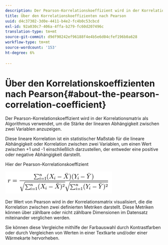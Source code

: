 ```yaml
---
description: Der Pearson-Korrelationskoeffizient wird in der Korrelationsmatrix als Algorithmus verwendet, um die Stärke der linearen Abhängigkeit zwischen zwei Variablen anzuzeigen.
title: Über den Korrelationskoeffizienten nach Pearson
uuid: d4c37302-3d0e-4411-b4e2-fc4b0c53cbcd
exl-id: 92a030c7-406a-4ffa-b279-fc60d207496c
translation-type: tm+mt
source-git-commit: d9df90242ef96188f4e4b5e6d04cfef196b0a628
workflow-type: tm+mt
source-wordcount: '153'
ht-degree: 6%

---
```


# Über den Korrelationskoeffizienten nach Pearson{#about-the-pearson-correlation-coefficient}

Der Pearson-Korrelationskoeffizient wird in der Korrelationsmatrix als Algorithmus verwendet, um die Stärke der linearen Abhängigkeit zwischen zwei Variablen anzuzeigen.

Diese lineare Korrelation ist ein statistischer Maßstab für die lineare Abhängigkeit oder Korrelation zwischen zwei Variablen, um einen Wert zwischen +1 und -1 einschließlich darzustellen, der entweder eine positive oder negative Abhängigkeit darstellt.

Hier der Pearson-Korrelationskoeffizient

![](assets/correlation_matrix_pearson_equation.png)

Der Wert von Pearson wird in der Korrelationsmatrix visualisiert, die die Korrelation zwischen zwei definierten Metriken darstellt. Diese Metriken können über zählbare oder nicht zählbare Dimensionen im Datensatz miteinander verglichen werden.

Sie können diese Vergleiche mithilfe der Farbauswahl durch Kontrastfarben oder durch Vergleichen von Werten in einer Textkarte und/oder einer Wärmekarte hervorheben.
